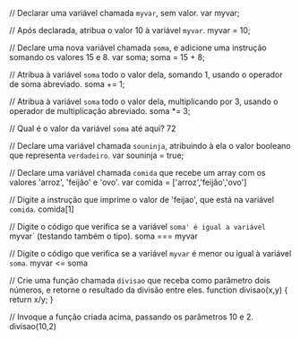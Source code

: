 // Declarar uma variável chamada `myvar`, sem valor.
var myvar;

// Após declarada, atribua o valor 10 à variável `myvar`.
myvar = 10;

// Declare uma nova variável chamada `soma`, e adicione uma instrução somando os valores 15 e 8.
var soma;
soma = 15 + 8;

// Atribua à variável `soma` todo o valor dela, somando 1, usando o operador de soma abreviado.
soma += 1;

// Atribua à variável `soma` todo o valor dela, multiplicando por 3, usando o operador de multiplicação abreviado.
soma *= 3;

// Qual é o valor da variável `soma` até aqui?
72

// Declare uma variável chamada `souninja`, atribuindo à ela o valor booleano que representa `verdadeiro`.
var souninja = true;

// Declare uma variável chamada `comida` que recebe um array com os valores 'arroz', 'feijão' e 'ovo'.
var comida = ['arroz','feijão','ovo']

// Digite a instrução que imprime o valor de 'feijao', que está na variável `comida`.
comida[1]

// Digite o código que verifica se a variável `soma' é igual a variável `myvar` (testando também o tipo).
soma === myvar

// Digite o código que verifica se a variável `myvar` é menor ou igual à variável `soma`.
myvar <= soma

// Crie uma função chamada `divisao` que receba como parâmetro dois números, e retorne o resultado da divisão entre eles.
function divisao(x,y) {
return x/y;
}

// Invoque a função criada acima, passando os parâmetros 10 e 2.
divisao(10,2)
